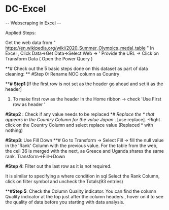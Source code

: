 # DC-Excel

-- Webscraping in Excel --

Applied Steps:
 
Get the web data from " https://en.wikipedia.org/wiki/2020_Summer_Olympics_medal_table " 
In Excel , Click Data->Get Data->Select Web -> ' Provide the URL -> Click on Transform Data ( Open the Power Query ) 

**# Check out the 5 basic steps done on this dataset as part of data cleaning: 
**
#Step 0: Rename  NOC column as Country 

****# Step1**:[If the first row is not set as the header go ahead and set it as the header]
1) To make first row as the header 
In the Home ribbon -> check 'Use First row as header '

**#Step2** : Check if any value needs to be replaced
**# Replace the * that appears in the Country Column for the value Japan* . [use replace]. 
    -Right click on the Country Column and select replace value (Replaced * with nothing) 

**#Step3**: Use Fill Down 
**# Go to Transform -> Select Fill ->  fill the null value in the 'Rank' Column with the previous value. For the table from the web, the cell 36 
is merged with the next, as Greece and Uganda shares the same rank. 
Transform->Fill->Down

**#Step 4**: Filter out the last row as it is not required. 

It is similar to specifying a where condition in sql
Select the Rank Column, click on filter symbol and uncheck the Totals(93 entries) 

****#Step 5**: Check the Column Quality indicator.
You can find the column Quality indicator at the top just after the column headers , hover on it to see the quality of data before you starting with data analysis. 
